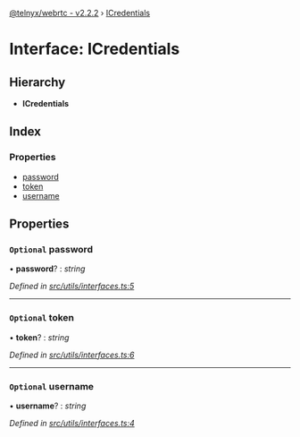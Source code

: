 [@telnyx/webrtc - v2.2.2](../README.md) › [ICredentials](icredentials.md)

# Interface: ICredentials

## Hierarchy

* **ICredentials**

## Index

### Properties

* [password](icredentials.md#optional-password)
* [token](icredentials.md#optional-token)
* [username](icredentials.md#optional-username)

## Properties

### `Optional` password

• **password**? : *string*

*Defined in [src/utils/interfaces.ts:5](https://github.com/team-telnyx/webrtc/blob/main/packages/js/src/utils/interfaces.ts#L5)*

___

### `Optional` token

• **token**? : *string*

*Defined in [src/utils/interfaces.ts:6](https://github.com/team-telnyx/webrtc/blob/main/packages/js/src/utils/interfaces.ts#L6)*

___

### `Optional` username

• **username**? : *string*

*Defined in [src/utils/interfaces.ts:4](https://github.com/team-telnyx/webrtc/blob/main/packages/js/src/utils/interfaces.ts#L4)*
